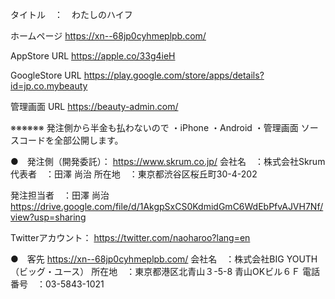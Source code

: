 タイトル　：　わたしのハイフ

ホームページ 
https://xn--68jp0cyhmeplpb.com/

AppStore URL
https://apple.co/33g4ieH

GoogleStore URL
https://play.google.com/store/apps/details?id=jp.co.mybeauty

管理画面 URL
https://beauty-admin.com/

※※※※※※
発注側から半金も払わないので
・iPhone
・Android
・管理画面
ソースコードを全部公開します。

●　発注側（開発委託）：
https://www.skrum.co.jp/
会社名　：株式会社Skrum
代表者　：田澤 尚治
所在地　：東京都渋谷区桜丘町30-4-202

発注担当者　：田澤 尚治
https://drive.google.com/file/d/1AkgpSxCS0KdmidGmC6WdEbPfvAJVH7Nf/view?usp=sharing

Twitterアカウント：
https://twitter.com/naoharoo?lang=en

●　客先
https://xn--68jp0cyhmeplpb.com/
会社名　：株式会社BIG YOUTH（ビッグ・ユース）
所在地　：東京都港区北青山３-5-8 青山OKビル６Ｆ
電話番号　：03-5843-1021
